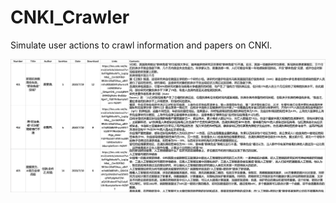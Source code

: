 # CNKI_Crawler
Simulate user actions to crawl information and papers on CNKI.

![Preview](https://github.com/shenxingy/CNKI_Crawler/blob/main/data.png)
